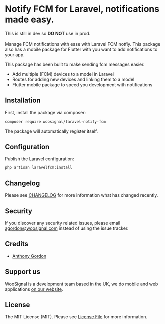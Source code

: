 # Notify FCM for Laravel, notifications made easy.

This is still in dev so **DO NOT** use in prod.
<br>
<br>
Manage FCM notifications with ease with Laravel FCM notfiy.
This package also has a mobile package for Flutter with you want to add notifications to your app.

This package has been bulit to make sending fcm messages easier.
* Add multiple (FCM) devices to a model in Laravel
* Routes for adding new devices and linking them to a model
* Flutter mobile package to speed you development with notifications

## Installation

First, install the package via composer:

``` bash
composer require woosignal/laravel-notify-fcm
```

The package will automatically register itself.

## Configuration

Publish the Laravel configuration:

```bash
php artisan laravelfcm:install
```


## Changelog

Please see [CHANGELOG](CHANGELOG.md) for more information what has changed recently.

## Security

If you discover any security related issues, please email agordon@woosignal.com instead of using the issue tracker.

## Credits

- [Anthony Gordon](https://twitter.com/anthonygordn)

## Support us

WooSignal is a development team based in the UK, we do mobile and web applications [on our website](https://woosignal.com).

## License

The MIT License (MIT). Please see [License File](LICENSE.md) for more information.
